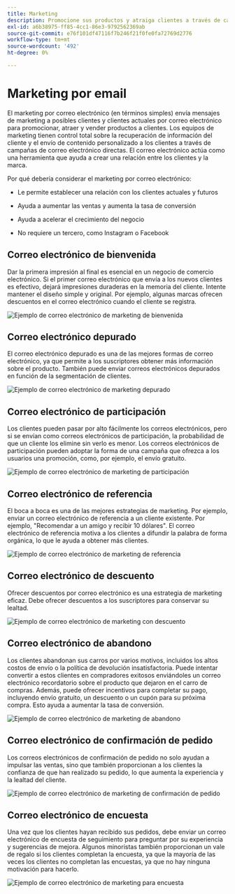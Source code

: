 ```yaml
---
title: Marketing
description: Promocione sus productos y atraiga clientes a través de campañas de marketing electrónico.
exl-id: a6b38975-ff85-4cc1-86e3-9792562369ab
source-git-commit: e76f101df47116f7b246f21f0fe0fa72769d2776
workflow-type: tm+mt
source-wordcount: '492'
ht-degree: 0%

---
```


# Marketing por email

El marketing por correo electrónico (en términos simples) envía mensajes de marketing a posibles clientes y clientes actuales por correo electrónico para promocionar, atraer y vender productos a clientes. Los equipos de marketing tienen control total sobre la recuperación de información del cliente y el envío de contenido personalizado a los clientes a través de campañas de correo electrónico directas. El correo electrónico actúa como una herramienta que ayuda a crear una relación entre los clientes y la marca.

Por qué debería considerar el marketing por correo electrónico:

- Le permite establecer una relación con los clientes actuales y futuros

- Ayuda a aumentar las ventas y aumenta la tasa de conversión

- Ayuda a acelerar el crecimiento del negocio

- No requiere un tercero, como Instagram o Facebook

## Correo electrónico de bienvenida

Dar la primera impresión al final es esencial en un negocio de comercio electrónico. Si el primer correo electrónico que envía a los nuevos clientes es efectivo, dejará impresiones duraderas en la memoria del cliente. Intente mantener el diseño simple y original. Por ejemplo, algunas marcas ofrecen descuentos en el correo electrónico cuando el cliente se registra.

![Ejemplo de correo electrónico de marketing de bienvenida](../../assets/playbooks/marketing-email-welcome.png)

## Correo electrónico depurado

El correo electrónico depurado es una de las mejores formas de correo electrónico, ya que permite a los suscriptores obtener más información sobre el producto. También puede enviar correos electrónicos depurados en función de la segmentación de clientes.

![Ejemplo de correo electrónico de marketing depurado](../../assets/playbooks/marketing-email-curated.png)

## Correo electrónico de participación

Los clientes pueden pasar por alto fácilmente los correos electrónicos, pero si se envían como correos electrónicos de participación, la probabilidad de que un cliente los elimine sin verlo es menor. Los correos electrónicos de participación pueden adoptar la forma de una campaña que ofrezca a los usuarios una promoción, como, por ejemplo, el envío gratuito.

![Ejemplo de correo electrónico de marketing de participación](../../assets/playbooks/marketing-email-engagement.png)

## Correo electrónico de referencia

El boca a boca es una de las mejores estrategias de marketing. Por ejemplo, enviar un correo electrónico de referencia a un cliente existente. Por ejemplo, &quot;Recomendar a un amigo y recibir 10 dólares&quot;. El correo electrónico de referencia motiva a los clientes a difundir la palabra de forma orgánica, lo que le ayuda a obtener más clientes.

![Ejemplo de correo electrónico de marketing de referencia](../../assets/playbooks/marketing-email-referral.png)

## Correo electrónico de descuento

Ofrecer descuentos por correo electrónico es una estrategia de marketing eficaz. Debe ofrecer descuentos a los suscriptores para conservar su lealtad.

![Ejemplo de correo electrónico de marketing con descuento](../../assets/playbooks/marketing-email-discount.png)

## Correo electrónico de abandono

Los clientes abandonan sus carros por varios motivos, incluidos los altos costos de envío o la política de devolución insatisfactoria. Puede intentar convertir a estos clientes en compradores exitosos enviándoles un correo electrónico recordatorio sobre el producto que dejaron en el carro de compras. Además, puede ofrecer incentivos para completar su pago, incluyendo envío gratuito, un descuento o un cupón para su próxima compra. Esto ayuda a aumentar la tasa de conversión.

![Ejemplo de correo electrónico de marketing de abandono](../../assets/playbooks/marketing-email-abandon.png)

## Correo electrónico de confirmación de pedido

Los correos electrónicos de confirmación de pedido no solo ayudan a impulsar las ventas, sino que también proporcionan a los clientes la confianza de que han realizado su pedido, lo que aumenta la experiencia y la lealtad del cliente.

![Ejemplo de correo electrónico de marketing de confirmación de pedido](../../assets/playbooks/marketing-email-order-confirmation.png)

## Correo electrónico de encuesta

Una vez que los clientes hayan recibido sus pedidos, debe enviar un correo electrónico de encuesta de seguimiento para preguntar por su experiencia y sugerencias de mejora. Algunos minoristas también proporcionan un vale de regalo si los clientes completan la encuesta, ya que la mayoría de las veces los clientes no completan las encuestas, ya que no hay ninguna motivación para hacerlo.

![Ejemplo de correo electrónico de marketing para encuesta](../../assets/playbooks/marketing-email-survey.png)
